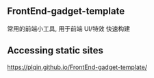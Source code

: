 ## FrontEnd-gadget-template

常用的前端小工具, 用于前端 UI/特效 快速构建 

## Accessing static sites 

https://plqin.github.io/FrontEnd-gadget-template/
